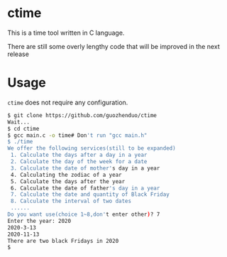 # ctime
This is a time tool written in C language.

There are still some overly lengthy code that will be improved in the next release

# Usage
`ctime` does not require any configuration.
```bash
$ git clone https://github.com/guozhenduo/ctime
Wait...
$ cd ctime
$ gcc main.c -o time# Don't run "gcc main.h"
$ ./time
We offer the following services(still to be expanded)
 1. Calculate the days after a day in a year
 2. Calculate the day of the week for a date
 3. Calculate the date of mother's day in a year
 4. Calculating the zodiac of a year
 5. Calculate the days after the year
 6. Calculate the date of father's day in a year
 7. Calculate the date and quantity of Black Friday
 8. Calculate the interval of two dates
 ......
Do you want use(choice 1~8,don't enter other)? 7
Enter the year: 2020
2020-3-13
2020-11-13
There are two black Fridays in 2020
$ 
```
